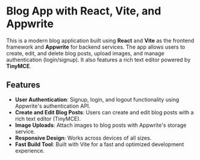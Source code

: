 # Blog App with React, Vite, and Appwrite

This is a modern blog application built using **React** and **Vite** as the frontend framework and **Appwrite** for backend services. The app allows users to create, edit, and delete blog posts, upload images, and manage authentication (login/signup). It also features a rich text editor powered by **TinyMCE**.

## Features

- **User Authentication**: Signup, login, and logout functionality using Appwrite's authentication API.
- **Create and Edit Blog Posts**: Users can create and edit blog posts with a rich text editor (TinyMCE).
- **Image Uploads**: Attach images to blog posts with Appwrite's storage service.
- **Responsive Design**: Works across devices of all sizes.
- **Fast Build Tool**: Built with Vite for a fast and optimized development experience.